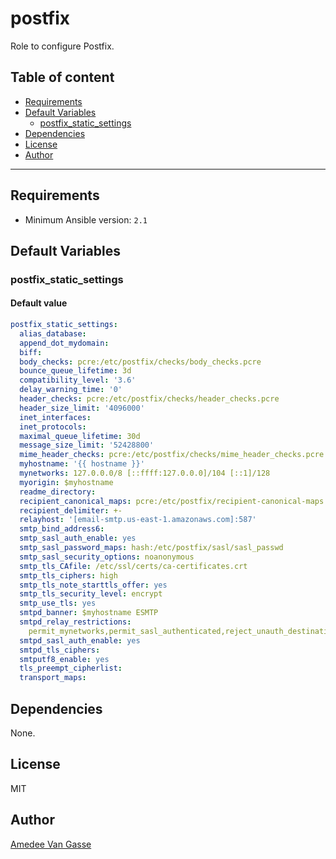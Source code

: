 # postfix

Role to configure Postfix.

## Table of content

- [Requirements](#requirements)
- [Default Variables](#default-variables)
  - [postfix_static_settings](#postfix_static_settings)
- [Dependencies](#dependencies)
- [License](#license)
- [Author](#author)

---

## Requirements

- Minimum Ansible version: `2.1`

## Default Variables

### postfix_static_settings

#### Default value

```YAML
postfix_static_settings:
  alias_database:
  append_dot_mydomain:
  biff:
  body_checks: pcre:/etc/postfix/checks/body_checks.pcre
  bounce_queue_lifetime: 3d
  compatibility_level: '3.6'
  delay_warning_time: '0'
  header_checks: pcre:/etc/postfix/checks/header_checks.pcre
  header_size_limit: '4096000'
  inet_interfaces:
  inet_protocols:
  maximal_queue_lifetime: 30d
  message_size_limit: '52428800'
  mime_header_checks: pcre:/etc/postfix/checks/mime_header_checks.pcre
  myhostname: '{{ hostname }}'
  mynetworks: 127.0.0.0/8 [::ffff:127.0.0.0]/104 [::1]/128
  myorigin: $myhostname
  readme_directory:
  recipient_canonical_maps: pcre:/etc/postfix/recipient-canonical-maps.pcre
  recipient_delimiter: +-
  relayhost: '[email-smtp.us-east-1.amazonaws.com]:587'
  smtp_bind_address6:
  smtp_sasl_auth_enable: yes
  smtp_sasl_password_maps: hash:/etc/postfix/sasl/sasl_passwd
  smtp_sasl_security_options: noanonymous
  smtp_tls_CAfile: /etc/ssl/certs/ca-certificates.crt
  smtp_tls_ciphers: high
  smtp_tls_note_starttls_offer: yes
  smtp_tls_security_level: encrypt
  smtp_use_tls: yes
  smtpd_banner: $myhostname ESMTP
  smtpd_relay_restrictions:
    permit_mynetworks,permit_sasl_authenticated,reject_unauth_destination
  smtpd_sasl_auth_enable: yes
  smtpd_tls_ciphers:
  smtputf8_enable: yes
  tls_preempt_cipherlist:
  transport_maps:
```

## Dependencies

None.

## License

MIT

## Author

[Amedee Van Gasse](https://amedee.be)
